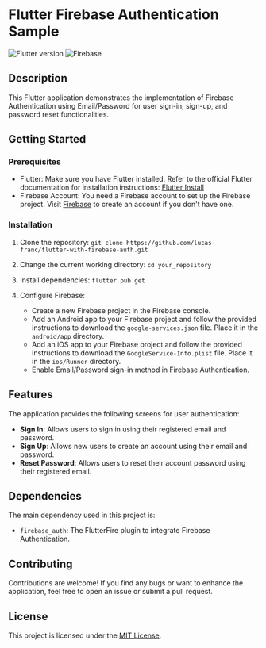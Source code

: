 # Flutter Firebase Authentication Sample

![Flutter version](https://img.shields.io/badge/Flutter-v2.2.3-blue?logo=flutter)
![Firebase](https://img.shields.io/badge/Firebase-v9.0.0-orange?logo=firebase)

## Description

This Flutter application demonstrates the implementation of Firebase Authentication using Email/Password for user sign-in, sign-up, and password reset functionalities.

## Getting Started

### Prerequisites

- Flutter: Make sure you have Flutter installed. Refer to the official Flutter documentation for installation instructions: [Flutter Install](https://flutter.dev/docs/get-started/install)
- Firebase Account: You need a Firebase account to set up the Firebase project. Visit [Firebase](https://firebase.google.com/) to create an account if you don't have one.

### Installation

1. Clone the repository:
   `git clone https://github.com/lucas-franc/flutter-with-firebase-auth.git`

2. Change the current working directory:
   `cd your_repository`

3. Install dependencies:
   `flutter pub get`

4. Configure Firebase:
   - Create a new Firebase project in the Firebase console.
   - Add an Android app to your Firebase project and follow the provided instructions to download the `google-services.json` file. Place it in the `android/app` directory.
   - Add an iOS app to your Firebase project and follow the provided instructions to download the `GoogleService-Info.plist` file. Place it in the `ios/Runner` directory.
   - Enable Email/Password sign-in method in Firebase Authentication.

## Features

The application provides the following screens for user authentication:

- **Sign In**: Allows users to sign in using their registered email and password.
- **Sign Up**: Allows new users to create an account using their email and password.
- **Reset Password**: Allows users to reset their account password using their registered email.

## Dependencies

The main dependency used in this project is:

- `firebase_auth`: The FlutterFire plugin to integrate Firebase Authentication.

## Contributing

Contributions are welcome! If you find any bugs or want to enhance the application, feel free to open an issue or submit a pull request.

## License

This project is licensed under the [MIT License](LICENSE).
